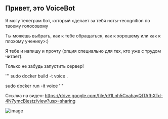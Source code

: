 ## Привет, это VoiceBot


Я могу телеграм бот, который сделает за тебя ноты-recognition по твоему голосовому


Ты можешь выбрать, как к тебе обращаться, как к хорошему или как к плохому ученику>:)


Я тебе и напишу и прочту (опция специально для тех, кто уже с трудом читает).


Только не забудь запустить сервер!

'''
sudo docker build -t voice .


sudo docker run -it voice
'''

Ссылка на видео: https://drive.google.com/file/d/1Lnh5CnahayQITAfhXTd-4N7ymcBjestz/view?usp=sharing

![image](https://github.com/user-attachments/assets/4803bf98-6982-4c4a-a3d0-adf581e2df53)

